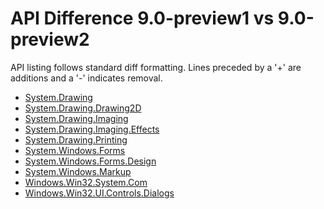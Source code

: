 # API Difference 9.0-preview1 vs 9.0-preview2

API listing follows standard diff formatting.
Lines preceded by a '+' are additions and a '-' indicates removal.

* [System.Drawing](9.0-preview2_System.Drawing.md)
* [System.Drawing.Drawing2D](9.0-preview2_System.Drawing.Drawing2D.md)
* [System.Drawing.Imaging](9.0-preview2_System.Drawing.Imaging.md)
* [System.Drawing.Imaging.Effects](9.0-preview2_System.Drawing.Imaging.Effects.md)
* [System.Drawing.Printing](9.0-preview2_System.Drawing.Printing.md)
* [System.Windows.Forms](9.0-preview2_System.Windows.Forms.md)
* [System.Windows.Forms.Design](9.0-preview2_System.Windows.Forms.Design.md)
* [System.Windows.Markup](9.0-preview2_System.Windows.Markup.md)
* [Windows.Win32.System.Com](9.0-preview2_Windows.Win32.System.Com.md)
* [Windows.Win32.UI.Controls.Dialogs](9.0-preview2_Windows.Win32.UI.Controls.Dialogs.md)

